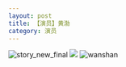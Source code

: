 ```yaml
---
layout: post
title: 【演员】黄渤
category: 演员
---
```

![story_new_final](http://rzda7rj3c.hd-bkt.clouddn.com/img/story_new_final_0322.png)
![](http://rzda7rj3c.hd-bkt.clouddn.com/img/huangbo-0316-1.PNG)
![wanshan](http://rzda7rj3c.hd-bkt.clouddn.com/img/wanshan.png)

  




